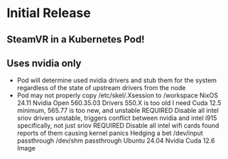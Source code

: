 # Initial Release
## SteamVR in a Kubernetes Pod!
## Uses nvidia only

* Pod will determine used nvidia drivers and stub them for the system regardless of the state of upstream drivers from the node
* Pod may not properly copy /etc/skel/.Xsession to /workspace
NixOS 24.11
Nvidia Open 560.35.03 Drivers 550.X is too old I need Cuda 12.5 minimum, 565.77 is too new, and unstable REQUIRED
Disable all intel sriov drivers unstable, triggers conflict between nvidia and intel i915 specifically, not just sriov REQUIRED
Disable all intel wifi cards found reports of them causing kernel panics Hedging a bet
/dev/input passthrough
/dev/shm passthrough
Ubuntu 24.04 Nvidia Cuda 12.6 Image
